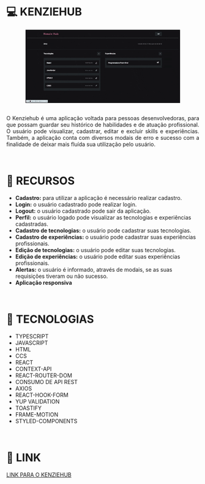 <h1>💻 KENZIEHUB</h1>

<div style="display:flex; justify-content:center">
<img width="80%" src="./src/assets/kenziehub.gif"/>
</div>
<br>

<p style="text-align:justify">O Kenziehub é uma aplicação voltada para pessoas desenvolvedoras, para que possam guardar seu histórico de habilidades e de atuação profissional. O usuário pode visualizar, cadastrar, editar e excluir skills e experiências. Também, a aplicação conta com diversos modais de erro e sucesso com a finalidade de deixar mais fluída sua utilização pelo usuário.</p><br>

<h1>🔨 RECURSOS</h1>

<ul>
<li><strong>Cadastro:</strong> para utilizar a aplicação é necessário realizar cadastro.</li>
<li><strong>Login:</strong> o usuário cadastrado pode realizar login.</li>
<li><strong>Logout:</strong> o usuário cadastrado pode sair da aplicação.</li>
<li><strong>Perfil:</strong> o usuário logado pode visualizar as tecnologias e experiências cadastradas.</li>
<li><strong>Cadastro de tecnologias:</strong> o usuário pode cadastrar suas tecnologias.</li>
<li><strong>Cadastro de experiências:</strong> o usuário pode cadastrar suas experiências profissionais.</li>
<li><strong>Edição de tecnologias:</strong> o usuário pode editar suas tecnologias.</li>
<li><strong>Edição de experiências:</strong> o usuário pode editar suas experiências profissionais.</li>
<li><strong>Alertas:</strong> o usuário é informado, através de modais, se as suas requisições tiveram ou não sucesso.</li>
<li><strong>Aplicação responsiva</strong></li>
</ul><br>

<h1>🚀 TECNOLOGIAS</h1>

<ul>
<li>TYPESCRIPT</li>
<li>JAVASCRIPT</li>
<li>HTML</li>
<li>CCS</li>
<li>REACT</li>
<li>CONTEXT-API</li>
<li>REACT-ROUTER-DOM</li>
<li>CONSUMO DE API REST</li>
<li>AXIOS</li>
<li>REACT-HOOK-FORM</li>
<li>YUP VALIDATION</li>
<li>TOASTIFY</li>
<li>FRAME-MOTION</li>
<li>STYLED-COMPONENTS</li>

</ul><br>

<h1>🔗 LINK</h1>

<a href="https://react-entrega-s2-formulario-de-cadastro-elizeu-vasconcelos1992.vercel.app/" target="_blank">LINK PARA O KENZIEHUB</a>
